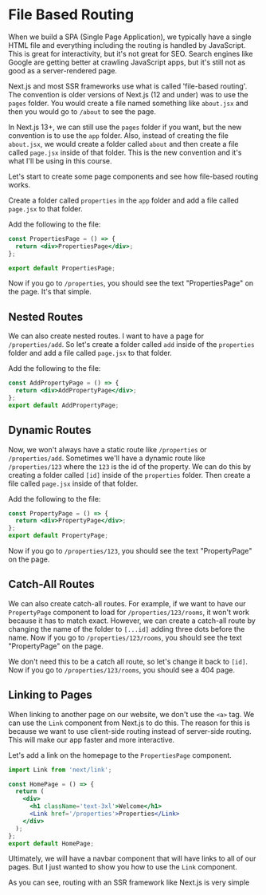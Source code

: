 # File Based Routing

When we build a SPA (Single Page Application), we typically have a single HTML file and everything including the routing is handled by JavaScript. This is great for interactivity, but it's not great for SEO. Search engines like Google are getting better at crawling JavaScript apps, but it's still not as good as a server-rendered page.

Next.js and most SSR frameworks use what is called 'file-based routing'. The convention is older versions of Next.js (12 and under) was to use the `pages` folder. You would create a file named something like `about.jsx` and then you would go to `/about` to see the page.

In Next.js 13+, we can still use the `pages` folder if you want, but the new convention is to use the `app` folder. Also, instead of creating the file `about.jsx`, we would create a folder called `about` and then create a file called `page.jsx` inside of that folder. This is the new convention and it's what I'll be using in this course.

Let's start to create some page components and see how file-based routing works.

Create a folder called `properties` in the `app` folder and add a file called `page.jsx` to that folder.

Add the following to the file:

```jsx
const PropertiesPage = () => {
  return <div>PropertiesPage</div>;
};

export default PropertiesPage;
```

Now if you go to `/properties`, you should see the text "PropertiesPage" on the page. It's that simple.

## Nested Routes

We can also create nested routes. I want to have a page for `/properties/add`. So let's create a folder called `add` inside of the `properties` folder and add a file called `page.jsx` to that folder.

Add the following to the file:

```jsx
const AddPropertyPage = () => {
  return <div>AddPropertyPage</div>;
};
export default AddPropertyPage;
```

## Dynamic Routes

Now, we won't always have a static route like `/properties` or `/properties/add`. Sometimes we'll have a dynamic route like `/properties/123` where the `123` is the id of the property. We can do this by creating a folder called `[id]` inside of the `properties` folder. Then create a file called `page.jsx` inside of that folder.

Add the following to the file:

```jsx
const PropertyPage = () => {
  return <div>PropertyPage</div>;
};
export default PropertyPage;
```

Now if you go to `/properties/123`, you should see the text "PropertyPage" on the page.

## Catch-All Routes

We can also create catch-all routes. For example, if we want to have our `PropertyPage` component to load for `/properties/123/rooms`, it won't work because it has to match exact. However, we can create a catch-all route by changing the name of the folder to `[...id]` adding three dots before the name. Now if you go to `/properties/123/rooms`, you should see the text "PropertyPage" on the page.

We don't need this to be a catch all route, so let's change it back to `[id]`. Now if you go to `/properties/123/rooms`, you should see a 404 page.

## Linking to Pages

When linking to another page on our website, we don't use the `<a>` tag. We can use the `Link` component from Next.js to do this. The reason for this is because we want to use client-side routing instead of server-side routing. This will make our app faster and more interactive.

Let's add a link on the homepage to the `PropertiesPage` component.

```jsx
import Link from 'next/link';

const HomePage = () => {
  return (
    <div>
      <h1 className='text-3xl'>Welcome</h1>
      <Link href='/properties'>Properties</Link>
    </div>
  );
};
export default HomePage;
```

Ultimately, we will have a navbar component that will have links to all of our pages. But I just wanted to show you how to use the `Link` component.

As you can see, routing with an SSR framework like Next.js is very simple
